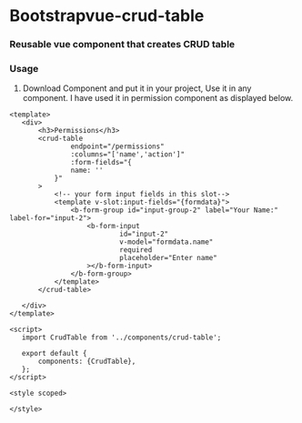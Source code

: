 # Bootstrapvue-crud-table

### Reusable vue component that creates CRUD table


### Usage
1. Download Component and put it in your project, Use it in any component. I have used it in permission component as displayed below. 

 ```vue
<template>
    <div>
        <h3>Permissions</h3>
        <crud-table
                endpoint="/permissions"
                :columns="['name','action']"
                :form-fields="{
                name: ''
            }"
        >
            <!-- your form input fields in this slot-->
            <template v-slot:input-fields="{formdata}">
                <b-form-group id="input-group-2" label="Your Name:" label-for="input-2">
                    <b-form-input
                            id="input-2"
                            v-model="formdata.name"
                            required
                            placeholder="Enter name"
                    ></b-form-input>
                </b-form-group>
            </template>
        </crud-table>

    </div>
</template>

<script>
    import CrudTable from '../components/crud-table';

    export default {
        components: {CrudTable},
    };
</script>

<style scoped>

</style>
  ```
